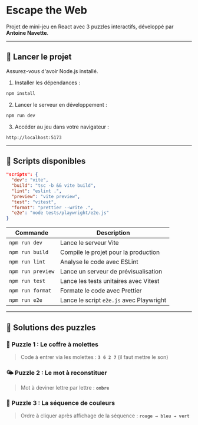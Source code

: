 # Escape the Web

Projet de mini-jeu en React avec 3 puzzles interactifs, développé par **Antoine Navette**.

---

## 🚀 Lancer le projet

Assurez-vous d'avoir Node.js installé.

1. Installer les dépendances :

```bash
npm install
```

2. Lancer le serveur en développement :

```bash
npm run dev
```

3. Accéder au jeu dans votre navigateur :

```
http://localhost:5173
```

---

## 📆 Scripts disponibles

```json
"scripts": {
  "dev": "vite",
  "build": "tsc -b && vite build",
  "lint": "eslint .",
  "preview": "vite preview",
  "test": "vitest",
  "format": "prettier --write .",
  "e2e": "node tests/playwright/e2e.js"
}
```

| Commande          | Description                              |
| ----------------- | ---------------------------------------- |
| `npm run dev`     | Lance le serveur Vite                    |
| `npm run build`   | Compile le projet pour la production     |
| `npm run lint`    | Analyse le code avec ESLint              |
| `npm run preview` | Lance un serveur de prévisualisation     |
| `npm run test`    | Lance les tests unitaires avec Vitest    |
| `npm run format`  | Formate le code avec Prettier            |
| `npm run e2e`     | Lance le script `e2e.js` avec Playwright |

---

## 🧠 Solutions des puzzles

### 🔐 Puzzle 1 : Le coffre à molettes

> Code à entrer via les molettes :
> **`3 6 2 7`** (il faut mettre le son)

### 🌤️ Puzzle 2 : Le mot à reconstituer

> Mot à deviner lettre par lettre :
> **`ombre`**

### 🎨 Puzzle 3 : La séquence de couleurs

> Ordre à cliquer après affichage de la séquence :
> **`rouge → bleu → vert`**
